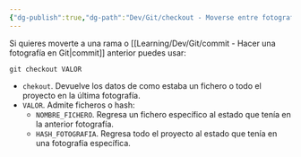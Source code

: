 ```yaml
---
{"dg-publish":true,"dg-path":"Dev/Git/checkout - Moverse entre fotografías o archivos específicos en Git.md","permalink":"/dev/git/checkout-moverse-entre-fotografias-o-archivos-especificos-en-git/","created":"2024-03-27T16:18","updated":"2024-04-02T17:14"}
---
```



Si quieres moverte a una rama o [[Learning/Dev/Git/commit - Hacer una fotografía en Git\|commit]] anterior puedes usar:
```shell
git checkout VALOR
```
- `chekout`. Devuelve los datos de como estaba un fichero o todo el proyecto en la última fotografía.
- `VALOR`. Admite ficheros o hash:
   - `NOMBRE_FICHERO`. Regresa un fichero específico al estado que tenía en la anterior fotografía.
   - `HASH_FOTOGRAFIA`. Regresa todo el proyecto al estado que tenía en una fotografía específica.